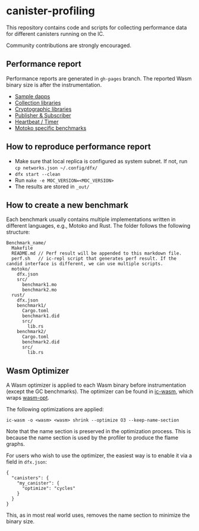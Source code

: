 # canister-profiling

This repository contains code and scripts for collecting performance data for different canisters running on the IC.

Community contributions are strongly encouraged.

## Performance report

Performance reports are generated in `gh-pages` branch. The reported Wasm binary size is after the instrumentation.

* [Sample dapps](http://dfinity.github.io/canister-profiling/dapps)
* [Collection libraries](http://dfinity.github.io/canister-profiling/collections)
* [Cryptographic libraries](http://dfinity.github.io/canister-profiling/crypto)
* [Publisher & Subscriber](http://dfinity.github.io/canister-profiling/pub-sub)
* [Heartbeat / Timer](http://dfinity.github.io/canister-profiling/heartbeat)
* [Motoko specific benchmarks](http://dfinity.github.io/canister-profiling/motoko)

## How to reproduce performance report

* Make sure that local replica is configured as system subnet. If not, run `cp networks.json ~/.config/dfx/`
* `dfx start --clean`
* Run `make -e MOC_VERSION=<MOC_VERSION>`
* The results are stored in `_out/`

## How to create a new benchmark

Each benchmark usually contains multiple implementations written in different languages, e.g., Motoko and Rust.
The folder follows the following structure:

```
Benchmark_name/
  Makefile
  README.md // Perf result will be appended to this markdown file.
  perf.sh   // ic-repl script that generates perf result. If the candid interface is different, we can use multiple scripts.
  motoko/
    dfx.json
    src/
      benchmark1.mo
      benchmark2.mo
  rust/
    dfx.json
    benchmark1/
      Cargo.toml
      benchmark1.did
      src/
        lib.rs
    benchmark2/
      Cargo.toml
      benchmark2.did
      src/
        lib.rs
```

## Wasm Optimizer

A Wasm optimizer is applied to each Wasm binary before instrumentation (except the GC benchmarks). The optimizer can be found in [ic-wasm](https://github.com/dfinity/ic-wasm), which wraps [wasm-opt](https://github.com/WebAssembly/binaryen).

The following optimizations are applied:
```
ic-wasm -o <wasm> <wasm> shrink --optimize O3 --keep-name-section
```

Note that the name section is preserved in the optimization process. This is because the name section is used by the profiler to produce the flame graphs.

For users who wish to use the optimizer, the easiest way is to enable it via a field in `dfx.json`:

```
{
  "canisters": {
    "my_canister": {
      "optimize": "cycles"
    }
  }
}
```
This, as in most real world uses, removes the name section to minimize the binary size.
